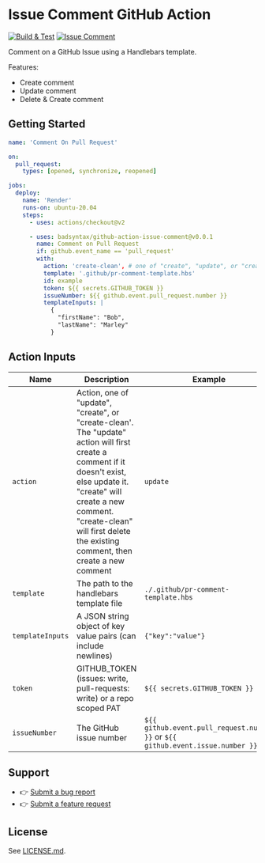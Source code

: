 # Issue Comment GitHub Action

[![Build & Test](https://github.com/badsyntax/github-action-issue-comment/actions/workflows/test.yml/badge.svg)](https://github.com/badsyntax/github-action-issue-comment/actions/workflows/test.yml)
[![Issue Comment](https://github.com/badsyntax/github-action-issue-comment/actions/workflows/issue-comment.yml/badge.svg)](https://github.com/badsyntax/github-action-issue-comment/actions/workflows/issue-comment.yml)

Comment on a GitHub Issue using a Handlebars template.

Features:

- Create comment
- Update comment
- Delete & Create comment

## Getting Started

```yml
name: 'Comment On Pull Request'

on:
  pull_request:
    types: [opened, synchronize, reopened]

jobs:
  deploy:
    name: 'Render'
    runs-on: ubuntu-20.04
    steps:
      - uses: actions/checkout@v2

      - uses: badsyntax/github-action-issue-comment@v0.0.1
        name: Comment on Pull Request
        if: github.event_name == 'pull_request'
        with:
          action: 'create-clean', # one of "create", "update", or "create-clean"
          template: '.github/pr-comment-template.hbs'
          id: example
          token: ${{ secrets.GITHUB_TOKEN }}
          issueNumber: ${{ github.event.pull_request.number }}
          templateInputs: |
            {
              "firstName": "Bob",
              "lastName": "Marley"
            }
```

## Action Inputs

| Name             | Description                                                                                                                                                                                                                                                     | Example                                                                         |
| ---------------- | --------------------------------------------------------------------------------------------------------------------------------------------------------------------------------------------------------------------------------------------------------------- | ------------------------------------------------------------------------------- |
| `action`         | Action, one of "update", "create", or "create-clean'. The "update" action will first create a comment if it doesn't exist, else update it. "create" will create a new comment. "create-clean" will first delete the existing comment, then create a new comment | `update`                                                                        |
| `template`       | The path to the handlebars template file                                                                                                                                                                                                                        | `./.github/pr-comment-template.hbs`                                             |
| `templateInputs` | A JSON string object of key value pairs (can include newlines)                                                                                                                                                                                                  | `{"key":"value"}`                                                               |
| `token`          | GITHUB_TOKEN (issues: write, pull-requests: write) or a repo scoped PAT                                                                                                                                                                                         | `${{ secrets.GITHUB_TOKEN }}`                                                   |
| `issueNumber`    | The GitHub issue number                                                                                                                                                                                                                                         | `${{ github.event.pull_request.number }}` or `${{ github.event.issue.number }}` |

## Support

- 👉 [Submit a bug report](https://github.com/badsyntax/github-action-issue-comment/issues/new?assignees=badsyntax&labels=bug&template=bug_report.md&title=)
- 👉 [Submit a feature request](https://github.com/badsyntax/github-action-issue-comment/issues/new?assignees=badsyntax&labels=enhancement&template=feature_request.md&title=)

## License

See [LICENSE.md](./LICENSE.md).
